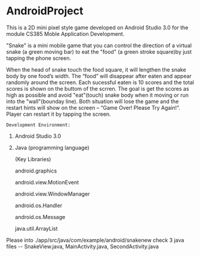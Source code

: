 # AndroidProject
This is a 2D mini pixel style game developed on Android Studio 3.0 for the module CS385 Moble Application Development. 

"Snake" is a mini mobile game that you can control the direction of a virtual snake (a green moving bar) to eat the "food" (a green stroke
square)by just tapping the phone screen.

When the head of snake touch the food square, it will lengthen the snake body by one food’s width. The “food” will disappear after eaten 
and appear randomly around the screen. Each sucessful eaten is 10 scores and the total scores is shown on the buttom of the scrren. The goal
is get the scores as high as possible and avoid "eat"(touch) snake body when it moving or run into the "wall"(bounday line). Both situation 
will lose the game and the restart hints will show on the screen – “Game Over! Please Try Again!”. Player can restart it by tapping the screen.

    Development Environment:
1. Android Studio 3.0
2. Java (programming language)

    (Key Libraries)
    
   android.graphics
   
   android.view.MotionEvent
   
   android.view.WindowManager
   
   android.os.Handler
   
   android.os.Message
   
   java.util.ArrayList
   
   
Please into ./app/src/java/com/example/android/snakenew check 3 java files -- SnakeView.java, MainActivity.java, SecondActivity.java
   
   
   

